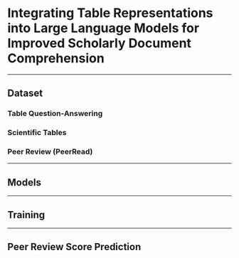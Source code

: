 # Integrating Table Representations into Large Language Models for Improved Scholarly Document Comprehension
---

## Dataset

### Table Question-Answering

### Scientific Tables

### Peer Review (PeerRead)
---
## Models

---
## Training

---
## Peer Review Score Prediction
